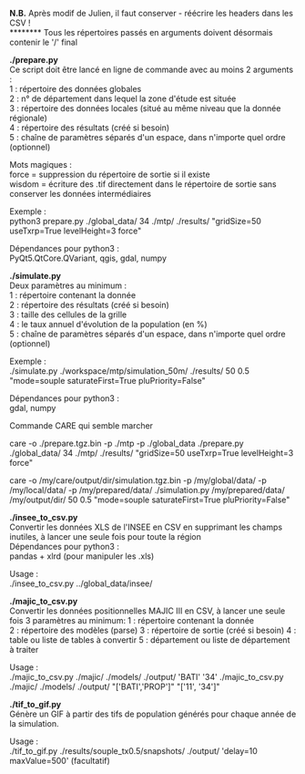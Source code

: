 **N.B.** Après modif de Julien, il faut conserver - réécrire les headers dans les CSV !  
******** Tous les répertoires passés en arguments doivent désormais contenir le '/' final  

**./prepare.py**  
Ce script doit être lancé en ligne de commande avec au moins 2 arguments :  
    1 : répertoire des données globales  
    2 : n° de département dans lequel la zone d'étude est située  
    3 : répertoire des données locales (situé au même niveau que la donnée régionale)  
    4 : répertoire des résultats (créé si besoin)  
    5 : chaîne de paramètres séparés d'un espace, dans n'importe quel ordre (optionnel)  

Mots magiques :  
force = suppression du répertoire de sortie si il existe  
wisdom = écriture des .tif directement dans le répertoire de sortie sans conserver les données intermédiaires  

Exemple :  
python3 prepare.py ./global_data/ 34 ./mtp/ ./results/ "gridSize=50 useTxrp=True levelHeight=3 force"  

Dépendances pour python3 :  
    PyQt5.QtCore.QVariant, qgis, gdal, numpy  

**./simulate.py**  
Deux paramètres au minimum :  
    1 : répertoire contenant la donnée  
    2 : répertoire des résultats (créé si besoin)  
    3 : taille des cellules de la grille  
    4 : le taux annuel d'évolution de la population (en %)  
    5 : chaîne de paramètres séparés d'un espace, dans n'importe quel ordre (optionnel)  

Exemple :  
    ./simulate.py ./workspace/mtp/simulation_50m/ ./results/ 50 0.5 "mode=souple saturateFirst=True pluPriority=False"  

Dépendances pour python3 :  
    gdal, numpy  

Commande CARE qui semble marcher  

care -o ./prepare.tgz.bin  -p ./mtp -p ./global_data ./prepare.py ./global_data/ 34  ./mtp/ ./results/ "gridSize=50 useTxrp=True levelHeight=3 force"  

care -o /my/care/output/dir/simulation.tgz.bin -p /my/global/data/ -p /my/local/data/ -p /my/prepared/data/ ./simulation.py /my/prepared/data/ /my/output/dir/ 50 0.5 "mode=souple saturateFirst=True pluPriority=False"  

**./insee_to_csv.py**  
Convertir les données XLS de l'INSEE en CSV en supprimant les champs inutiles, à lancer une seule fois pour toute la région  
Dépendances pour python3 :  
    pandas + xlrd (pour manipuler les .xls)  

Usage :  
./insee_to_csv.py ../global_data/insee/  

**./majic_to_csv.py**  
Convertir les données positionnelles MAJIC III en CSV, à lancer une seule fois
3 paramètres au minimum:
    1 : répertoire contenant la donnée  
    2 : répertoire des modèles (parse)
    3 : répertoire de sortie (créé si besoin)
    4 : table ou liste de tables à convertir
    5 : département ou liste de département à traiter

Usage :  
./majic_to_csv.py ./majic/ ./models/ ./output/ 'BATI' '34'
./majic_to_csv.py ./majic/ ./models/ ./output/ "['BATI','PROP']" "['11', '34']"

**./tif_to_gif.py**  
Génère un GIF à partir des tifs de population générés pour chaque année de la simulation.  

Usage :  
./tif_to_gif.py ./results/souple_tx0.5/snapshots/ ./output/ 'delay=10 maxValue=500' (facultatif)  
